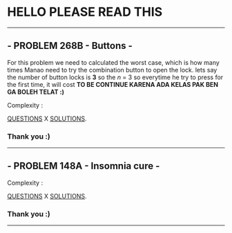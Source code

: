 # HELLO PLEASE READ THIS 
---
## - PROBLEM 268B - Buttons -
  For this problem we need to calculated the worst case, which is how many times Manao need to try the combination button to open the lock.
  lets say the number of button locks is __3__
  so the _n_ = 3
  so everytime he try to press for the first time, it will cost __TO BE CONTINUE KARENA ADA KELAS PAK BEN GA BOLEH TELAT :)__
  
  
  Complexity :
  
[QUESTIONS](http://codeforces.com/contest/268/problem/B)
X
[SOLUTIONS](http://codeforces.com/contest/268/submission/43435603).

### Thank you :)

___
## - PROBLEM 148A - Insomnia cure -

Complexity :
 
[QUESTIONS](http://codeforces.com/contest/148/problem/A)
X
[SOLUTIONS](http://codeforces.com/contest/148/submission/43069552).

### Thank you :)

___
